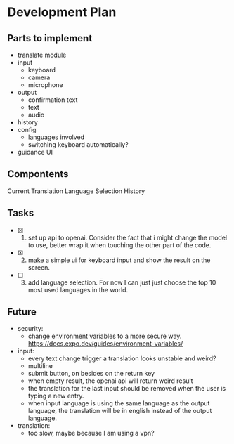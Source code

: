 # Development Plan

## Parts to implement

- translate module
- input
  - keyboard
  - camera
  - microphone
- output
  - confirmation text
  - text
  - audio
- history
- config
  - languages involved
  - switching keyboard automatically?
- guidance UI

## Compontents

Current Translation
Language Selection
History

## Tasks

- [x] 1. set up api to openai. Consider the fact that i might change the model to use, better wrap it when touching the other part of the code.
- [x] 2. make a simple ui for keyboard input and show the result on the screen.
- [ ] 3. add language selection. For now I can just just choose the top 10 most used languages in the world.

## Future

- security:
  - change environment variables to a more secure way. https://docs.expo.dev/guides/environment-variables/
- input:
  - every text change trigger a translation looks unstable and weird?
  - multiline
  - submit button, on besides on the return key
  - when empty result, the openai api will return weird result
  - the translation for the last input should be removed when the user is typing a new entry.
  - when input language is using the same language as the output language, the translation will be in english instead of the output language.
- translation:
  - too slow, maybe because I am using a vpn?
